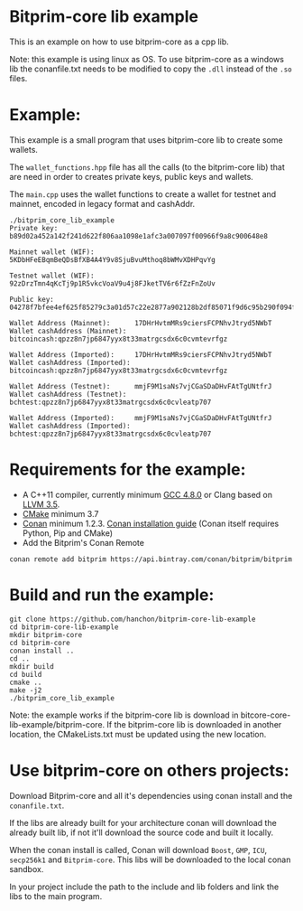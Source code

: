 # Bitprim-core lib example
This is an example on how to use bitprim-core as a cpp lib. 

Note: this example is using linux as OS. To use bitprim-core as a windows lib the conanfile.txt needs to be modified to copy the `.dll` instead of the `.so` files.

# Example:

This example is a small program that uses bitprim-core lib to create some wallets.

The `wallet_functions.hpp` file has all the calls (to the bitprim-core lib) that are need in order to creates private keys, public keys and wallets.

The `main.cpp` uses the wallet functions to create a wallet for testnet and mainnet, encoded in legacy format and cashAddr.

```
./bitprim_core_lib_example
Private key:                   b89d02a452a142f241d622f806aa1098e1afc3a007097f00966f9a8c900648e8

Mainnet wallet (WIF):          5KDbHFeEBqmBeQDsBfXB4A4Y9v8SjuBvuMthoq8bWMvXDHPqvYg

Testnet wallet (WIF):          92zDrzTmn4qKcTj9p1R5vkcVoaV9u4j8FJketTV6r6fZzFnZoUv

Public key:                    04278f7bfee4ef625f85279c3a01d57c22e2877a902128b2df85071f9d6c95b290f094f5bd1bff5880d09cc231c774d71ac22d3ab9bdd9dda2e75017b52d893367

Wallet Address (Mainnet):      17DHrHvtmMRs9ciersFCPNhvJtryd5NWbT
Wallet cashAddress (Mainnet):  bitcoincash:qpzz8n7jp6847yyx8t33matrgcsdx6c0cvmtevrfgz

Wallet Address (Imported):     17DHrHvtmMRs9ciersFCPNhvJtryd5NWbT
Wallet cashAddress (Imported): bitcoincash:qpzz8n7jp6847yyx8t33matrgcsdx6c0cvmtevrfgz

Wallet Address (Testnet):      mmjF9M1saNs7vjCGaSDaDHvFAtTgUNtfrJ
Wallet cashAddress (Testnet):  bchtest:qpzz8n7jp6847yyx8t33matrgcsdx6c0cvleatp707

Wallet Address (Imported):     mmjF9M1saNs7vjCGaSDaDHvFAtTgUNtfrJ
Wallet cashAddress (Imported): bchtest:qpzz8n7jp6847yyx8t33matrgcsdx6c0cvleatp707
```

# Requirements for the example:

* A C++11 compiler, currently minimum [GCC 4.8.0](https://gcc.gnu.org/projects/cxx0x.html) or Clang based on [LLVM 3.5](http://llvm.org/releases/3.5.0/docs/ReleaseNotes.html).
* [CMake](https://cmake.org/) minimum 3.7
* [Conan](https://conan.io/) minimum 1.2.3. [Conan installation guide](http://docs.conan.io/en/latest/installation.html) (Conan itself requires Python, Pip and CMake)
* Add the Bitprim's Conan Remote
 ```
conan remote add bitprim https://api.bintray.com/conan/bitprim/bitprim
```

# Build and run the example:
```
git clone https://github.com/hanchon/bitprim-core-lib-example
cd bitprim-core-lib-example
mkdir bitprim-core
cd bitprim-core
conan install ..
cd ..
mkdir build
cd build
cmake ..
make -j2
./bitprim_core_lib_example
```

Note: the example works if the bitprim-core lib is download in bitcore-core-lib-example/bitprim-core. If the bitprim-core lib is downloaded in another location, the CMakeLists.txt must be updated using the new location.

# Use bitprim-core on others projects:
Download Bitprim-core and all it's dependencies using conan install and the `conanfile.txt`.

If the libs are already built for your architecture conan will download the already built lib, if not it'll download the source code and built it locally.

When the conan install is called, Conan will download `Boost`, `GMP`, `ICU`, `secp256k1` and `Bitprim-core`. This libs will be downloaded to the local conan sandbox.

In your project include the path to the include and lib folders and link the libs to the main program.
